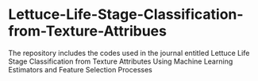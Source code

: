 # Lettuce-Life-Stage-Classification-from-Texture-Attribues
The repository includes the codes used in the journal entitled Lettuce Life Stage Classification from Texture Attributes Using Machine Learning Estimators and Feature Selection Processes
